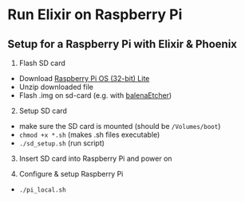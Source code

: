 # Run Elixir on Raspberry Pi

## Setup for a Raspberry Pi with Elixir &amp; Phoenix

1. Flash SD card

- Download [Raspberry Pi OS (32-bit) Lite](https://downloads.raspberrypi.org/raspios_lite_armhf_latest)
- Unzip downloaded file
- Flash .img on sd-card (e.g. with [balenaEtcher](https://www.balena.io/etcher/))

2. Setup SD card

- make sure the SD card is mounted (should be `/Volumes/boot`)
- `chmod +x *.sh` (makes .sh files executable)
- `./sd_setup.sh` (run script)

3. Insert SD card into Raspberry Pi and power on

4. Configure & setup Raspberry Pi

- `./pi_local.sh`
